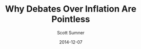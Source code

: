 ---
layout: writing
title: Why Debates Over Inflation Are Pointless
date: 2014-12-07
categories: ['Money and Austrian Econ']
author: ['Scott Sumner']
excerpt: In a recent post I suggested that one could argue that the entire increase in per capita income over the past 50 years was pure inflation (and hence that real GDP per capita didn’t rise at all.) But also that one could equally well argue that there has been no inflation over the past 50 years. The official government figures show real GDP/person rising slightly more than 150% since 1964, whereas the PCE deflator is up about 6-fold.
external_url: http://www.econlib.org/archives/2014/12/why_debates_ove.html
---